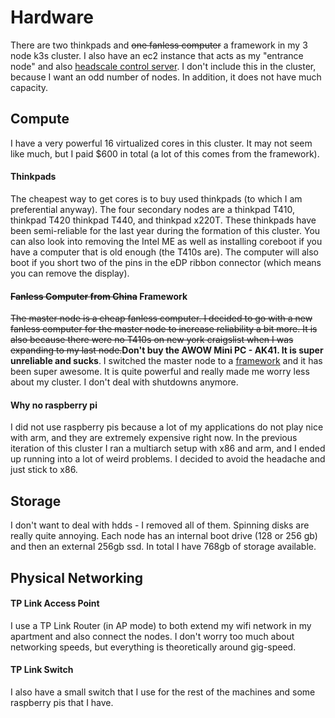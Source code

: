 # Hardware

There are two thinkpads and ~~one fanless computer~~ a framework in my 3 node k3s cluster. I also have an ec2 instance that acts as my "entrance node" and also [headscale control server](#sec:Headscale). I don't include this in the cluster, because I want an odd number of nodes. In addition, it does not have much capacity.

## Compute

I have a very powerful 16 virtualized cores in this cluster. It may not seem like much, but I paid \$600 in total (a lot of this comes from the framework).

#### Thinkpads

The cheapest way to get cores is to buy used thinkpads (to which I am preferential anyway). The four secondary nodes are a thinkpad T410, thinkpad T420 thinkpad T440, and thinkpad x220T. These thinkpads have been semi-reliable for the last year during the formation of this cluster. You can also look into removing the Intel ME as well as installing coreboot if you have a computer that is old enough (the T410s are). The computer will also boot if you short two of the pins in the eDP ribbon connector (which means you can remove the display).

#### ~~Fanless Computer from China~~ Framework

~~The master node is a cheap fanless computer. I decided to go with a new fanless computer for the master node to increase reliability a bit more. It is also because there were no T410s on new york craigslist when I was expanding to my last node.~~**Don't buy the AWOW Mini PC - AK41. It is super unreliable and sucks**. I switched the master node to a [framework](https://frame.work/) and it has been super awesome. It is quite powerful and really made me worry less about my cluster. I don't deal with shutdowns anymore.

#### Why no raspberry pi

I did not use raspberry pis because a lot of my applications do not play nice with arm, and they are extremely expensive right now. In the previous iteration of this cluster I ran a multiarch setup with x86 and arm, and I ended up running into a lot of weird problems. I decided to avoid the headache and just stick to x86.

## Storage

I don't want to deal with hdds - I removed all of them. Spinning disks are really quite annoying. Each node has an internal boot drive (128 or 256 gb) and then an external 256gb ssd. In total I have 768gb of storage available.

## Physical Networking

#### TP Link Access Point

I use a TP Link Router (in AP mode) to both extend my wifi network in my apartment and also connect the nodes. I don't worry too much about networking speeds, but everything is theoretically around gig-speed.

#### TP Link Switch

I also have a small switch that I use for the rest of the machines and some raspberry pis that I have.
